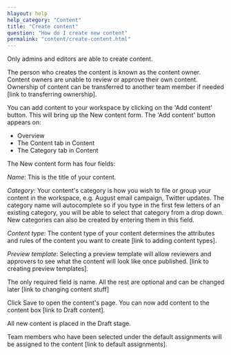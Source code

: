 ```yaml
---
hlayout: help
help_category: "Content"
title: "Create content"
question: "How do I create new content"
permalink: "content/create-content.html"
---
```


Only admins and editors are able to create content.

The person who creates the content is known as the content owner.
Content owners are unable to review or approve their own content.
Ownership of content can be transferred to another team member if needed
\[link to transferring ownership\].

You can add content to your workspace by clicking on the \'Add content\'
button. This will bring up the New content form. The \'Add content\'
button appears on:

* Overview
* The Content tab in Content
* The Category tab in Content

The New content form has four fields:

*Name*\: This is the title of your content.

*Category*\: Your content\'s category is how you wish to file or group
your content in the workspace, e.g. August email campaign, Twitter
updates. The category name will autocomplete so if you type in the first
few letters of an existing category, you will be able to select that
category from a drop down. New categories can also be created by
entering them in this field.

*Content type*\: The content type of your content determines the
attributes and rules of the content you want to create \[link to adding
content types\].

*Preview template*\: Selecting a preview template will allow reviewers
and approvers to see what the content will look like once published.
\[link to creating preview templates\].

The only required field is name. All the rest are optional and can be
changed later \[link to changing content stuff\]

Click Save to open the content\'s page. You can now add content to the
content box \[link to Draft content\].

All new content is placed in the Draft stage.

Team members who have been selected under the default assignments will
be assigned to the content \[link to default assignments\].